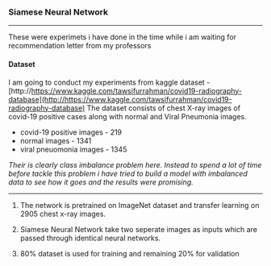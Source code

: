 ### Siamese Neural Network
---

These were experimets i have done in the time while i am waiting for recommendation letter from my professors 

#### Dataset
I am going to conduct my experiments from kaggle dataset - [http://https://www.kaggle.com/tawsifurrahman/covid19-radiography-database](http://https://www.kaggle.com/tawsifurrahman/covid19-radiography-database)
The dataset consists of chest X-ray images of covid-19 positive cases along with normal and Viral Pneumonia images.

-  covid-19 positive images - 219
-  normal images                 - 1341
-  viral pneuomonia images - 1345

*Their is clearly class imbalance problem here. Instead to spend a lot of time before tackle this problem i have tried to build a model with imbalanced data to see how it goes and the results were promising.*


------------

1. The network is pretrained on ImageNet dataset and transfer learning on 2905 chest x-ray images.

2. Siamese Neural Network take two seperate images as inputs which are passed through identical neural networks.

3. 80% dataset is used for training and remaining 20% for validation





